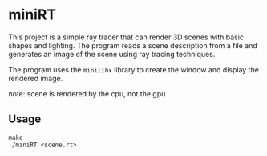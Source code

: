 # miniRT

This project is a simple ray tracer that can render 3D scenes with basic shapes and lighting. The program reads a scene description from a file and generates an image of the scene using ray tracing techniques.

The program uses the `minilibx` library to create the window and display the rendered image.

note: scene is rendered by the cpu, not the gpu

## Usage

```shell
make
./miniRT <scene.rt>
```
